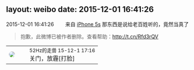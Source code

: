 layout: weibo
date: 2015-12-01 16:41:26
---
<meta name="referrer" content="no-referrer" />

2015-12-01 16:41:26  &nbsp;&nbsp;&nbsp;&nbsp;&nbsp;&nbsp; 来自 <a href="sinaweibo://customweibosource" rel="nofollow">iPhone 5s</a>
那东西是说给老百姓听的，竟然当真了
>  抱歉，此微博已被作者删除。查看帮助：http://t.cn/Rfd3rQV

<table style="width: 100%;">
  <tr>
    <td style="width: 40px;"><img style="border-radius:50%" src="https://tva4.sinaimg.cn/crop.0.0.180.180.50/8beaf773jw1e8qgp5bmzyj2050050aa8.jpg?KID=imgbed,tva&Expires=1624465790&ssig=MbJXGIvxC%2B"></td>
    <td colspan="2"><small>52Hz的走兽 15-12-1 17:16</small><br/>关门，放霾[打脸]</td>
  </tr>
</table>
